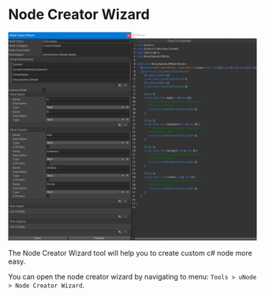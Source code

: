 # Node Creator Wizard

![](../../images/user-interfaces/ui-node-creator-wizard.PNG)

The Node Creator Wizard tool will help you to create custom c# node more easy.

You can open the node creator wizard by navigating to menu: `Tools > uNode > Node Creator Wizard`.